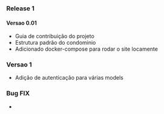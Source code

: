 ### Release 1

#### Versao 0.01

* Guia de contribuição do projeto
* Estrutura padrão do condominio
* Adicionado docker-compose para rodar o site locamente

### Versao 1

 * Adição de autenticação para várias models
### Bug FIX

* 
